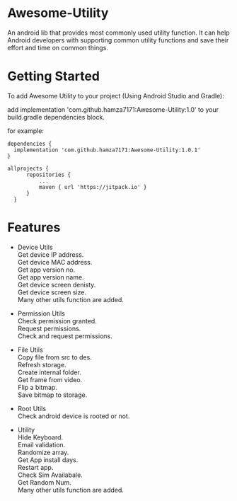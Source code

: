 # Awesome-Utility
An android lib that provides most commonly used utility function. It can help Android developers with supporting common utility functions and save their effort and time on common things.


# Getting Started

To add Awesome Utility to your project (Using Android Studio and Gradle): 

  add implementation 'com.github.hamza7171:Awesome-Utility:1.0' to your build.gradle dependencies block.
  
  for example:
  
  ```
  dependencies {
    implementation 'com.github.hamza7171:Awesome-Utility:1.0.1'
  }
  ```
  
  ```
  allprojects {
		repositories {
			...
			maven { url 'https://jitpack.io' }
		}
	}
  ```

# Features
- Device Utils <br />
  Get device IP address. <br />
  Get device MAC address. <br />
  Get app version no. <br />
  Get app version name. <br />
  Get device screen denisty. <br />
  Get device screen size. <br />
  Many other utils function are added. <br />
  
- Permission Utils <br />
  Check permission granted. <br />
  Request permissions. <br />
  Check and request permissions. <br />

- File Utils <br />
  Copy file from src to des. <br />
  Refresh storage. <br />
  Create internal folder. <br />
  Get frame from video. <br />
  Flip a bitmap. <br />
  Save bitmap to storage. <br />
  
- Root Utils <br />
  Check android device is rooted or not. <br />
  
- Utility <br />
  Hide Keyboard. <br />
  Email validation. <br />
  Randomize array. <br />
  Get App install days. <br />
  Restart app. <br />
  Check Sim Availabale. <br />
  Get Random Num. <br />
  Many other utils function are added. <br />



